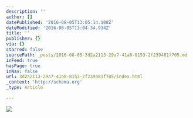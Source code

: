 ```yaml
---
description: ''
author: []
datePublished: '2016-08-05T13:05:14.108Z'
dateModified: '2016-08-05T13:04:34.934Z'
title: ''
publisher: {}
via: {}
starred: false
sourcePath: _posts/2016-08-05-3d2a2113-29a7-41a8-8153-2f239481f705.md
inFeed: true
hasPage: true
inNav: false
url: 3d2a2113-29a7-41a8-8153-2f239481f705/index.html
_context: 'http://schema.org'
_type: Article

---
```

![](https://the-grid-user-content.s3-us-west-2.amazonaws.com/2c48db05-9ff8-4fcf-925b-a1e063b60442.jpg)